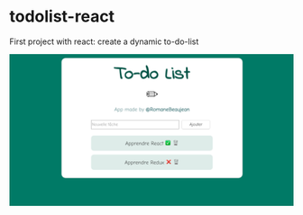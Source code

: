 # todolist-react
First project with react: create a dynamic to-do-list

![](images/img-todolist-1.png)
